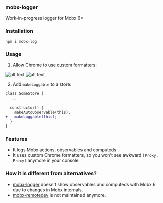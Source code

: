 ### mobx-logger
Work-in-progress logger for Mobx 6+

### Installation

```
npm i mobx-log
```

### Usage

1. Allow Chrome to use custom formatters: 

![alt text](https://www.mattzeunert.com/img/blog/custom-formatters/chrome-settings.png)
![alt text](https://www.mattzeunert.com/img/blog/custom-formatters/custom-formatters-setting.png)

2. Add `makeLoggable` to a store:

```diff
class SomeStore {
  ...

  constructor() {
    makeAutoObservable(this);
+   makeLoggable(this);
  }
}

```

### Features

- It logs Mobx actions, observables and computeds
- It uses custom Chrome formatters, so you won't see awkward `[Proxy, Proxy]` anymore in your console.

### How it is different from alternatives?
- [mobx-logger](https://github.com/winterbe/mobx-logger) doesn't show observables and computeds with Mobx 6 due to changes in Mobx internals.
- [mobx-remotedev](https://github.com/zalmoxisus/mobx-remotedev/issues) is not maintained anymore.
